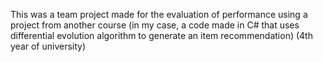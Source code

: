 This was a team project made for the evaluation of performance using a project from another course (in my case, a code made in C# that uses differential evolution algorithm to generate an item recommendation) (4th year of university)
